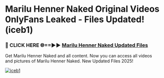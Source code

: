 # Marilu Henner Naked Original Videos 0nlyFans Leaked - Files Updated! (iceb1)

<h3>🔴 CLICK HERE 🌐==►► <a href="https://tinyurl.com/yckcrads" rel="nofollow">Marilu Henner Naked Updated Files</a></h3>

Get Marilu Henner Naked and all content. Now you can access all videos and pictures of Marilu Henner Naked. New Updated Files 2025!

[![iceb1](https://i.imgur.com/hpKpOFt.gif)](https://tinyurl.com/yckcrads)
